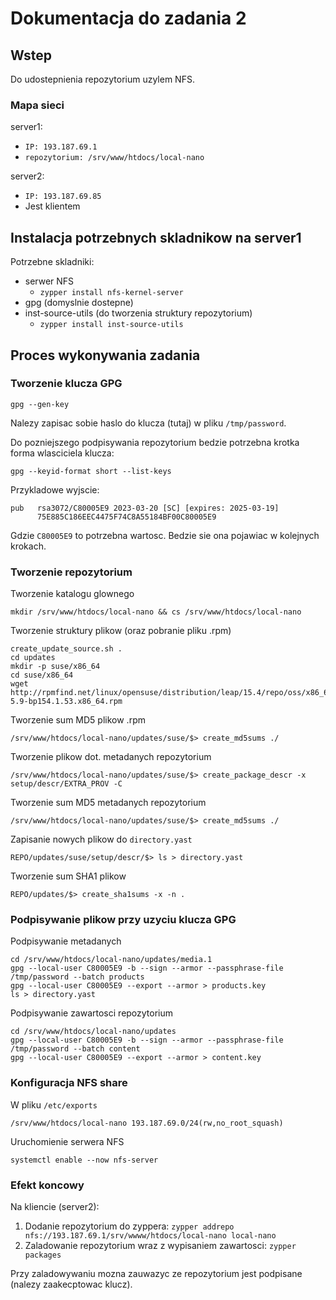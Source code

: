 # Dokumentacja do zadania 2

## Wstep

Do udostepnienia repozytorium uzylem NFS.

### Mapa sieci

server1:
 - `IP: 193.187.69.1`
 - `repozytorium: /srv/www/htdocs/local-nano`

server2:
 - `IP: 193.187.69.85`
 - Jest klientem

## Instalacja potrzebnych skladnikow na server1

Potrzebne skladniki:
 - serwer NFS
   - `zypper install nfs-kernel-server`
 - gpg (domyslnie dostepne)
 - inst-source-utils (do tworzenia struktury repozytorium)
   - `zypper install inst-source-utils`

## Proces wykonywania zadania

### Tworzenie klucza GPG

`gpg --gen-key`

Nalezy zapisac sobie haslo do klucza (tutaj) w pliku `/tmp/password`.

Do pozniejszego podpisywania repozytorium bedzie potrzebna krotka forma wlasciciela klucza:

`gpg --keyid-format short --list-keys`

Przykladowe wyjscie:

```
pub   rsa3072/C80005E9 2023-03-20 [SC] [expires: 2025-03-19]
      75E885C186EEC4475F74C8A55184BF00C80005E9
```

Gdzie `C80005E9` to potrzebna wartosc. Bedzie sie ona pojawiac w kolejnych krokach.

### Tworzenie repozytorium

Tworzenie katalogu glownego

```
mkdir /srv/www/htdocs/local-nano && cs /srv/www/htdocs/local-nano
```

Tworzenie struktury plikow (oraz pobranie pliku .rpm)

```
create_update_source.sh .
cd updates
mkdir -p suse/x86_64
cd suse/x86_64
wget http://rpmfind.net/linux/opensuse/distribution/leap/15.4/repo/oss/x86_64/nano-5.9-bp154.1.53.x86_64.rpm
```

Tworzenie sum MD5 plikow .rpm

```
/srv/www/htdocs/local-nano/updates/suse/$> create_md5sums ./
```

Tworzenie plikow dot. metadanych repozytorium

```
/srv/www/htdocs/local-nano/updates/suse/$> create_package_descr -x setup/descr/EXTRA_PROV -C
```

Tworzenie sum MD5 metadanych repozytorium

```
/srv/www/htdocs/local-nano/updates/suse/$> create_md5sums ./ 
```

Zapisanie nowych plikow do `directory.yast`
```
REPO/updates/suse/setup/descr/$> ls > directory.yast
```

Tworzenie sum SHA1 plikow
```
REPO/updates/$> create_sha1sums -x -n .
```

### Podpisywanie plikow przy uzyciu klucza GPG

Podpisywanie metadanych

```
cd /srv/www/htdocs/local-nano/updates/media.1
gpg --local-user C80005E9 -b --sign --armor --passphrase-file /tmp/password --batch products
gpg --local-user C80005E9 --export --armor > products.key
ls > directory.yast
```

Podpisywanie zawartosci repozytorium

```
cd /srv/www/htdocs/local-nano/updates
gpg --local-user C80005E9 -b --sign --armor --passphrase-file /tmp/password --batch content
gpg --local-user C80005E9 --export --armor > content.key
```

### Konfiguracja NFS share

W pliku `/etc/exports`

```
/srv/www/htdocs/local-nano 193.187.69.0/24(rw,no_root_squash)
```

Uruchomienie serwera NFS

`systemctl enable --now nfs-server`

### Efekt koncowy

Na kliencie (server2):

1. Dodanie repozytorium do zyppera: `zypper addrepo nfs://193.187.69.1/srv/wwww/htdocs/local-nano local-nano`
2. Zaladowanie repozytorium wraz z wypisaniem zawartosci: `zypper packages`


Przy zaladowywaniu mozna zauwazyc ze repozytorium jest podpisane (nalezy zaakecptowac klucz).
